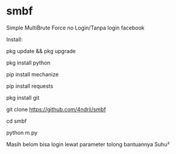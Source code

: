 # smbf
Simple MultiBrute Force no Login/Tanpa login facebook

Install:

pkg update && pkg upgrade



pkg install python

pip install mechanize

pip install requests

pkg install git

git clone https://github.com/4ndrii/smbf

cd smbf

python m.py


Masih belom bisa login lewat parameter tolong bantuannya Suhu²
